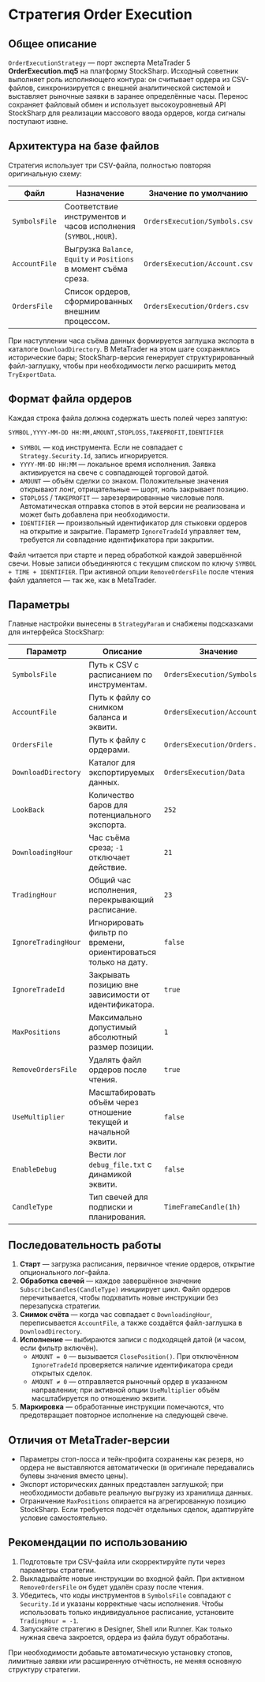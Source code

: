 # Стратегия Order Execution

## Общее описание

`OrderExecutionStrategy` — порт эксперта MetaTrader 5 **OrderExecution.mq5** на платформу StockSharp. Исходный советник выполняет
роль исполняющего контура: он считывает ордера из CSV-файлов, синхронизируется с внешней аналитической системой и выставляет
рыночные заявки в заранее определённые часы. Перенос сохраняет файловый обмен и использует высокоуровневый API StockSharp для
реализации массового ввода ордеров, когда сигналы поступают извне.

## Архитектура на базе файлов

Стратегия использует три CSV-файла, полностью повторяя оригинальную схему:

| Файл | Назначение | Значение по умолчанию |
| --- | --- | --- |
| `SymbolsFile` | Соответствие инструментов и часов исполнения (`SYMBOL,HOUR`). | `OrdersExecution/Symbols.csv` |
| `AccountFile` | Выгрузка `Balance`, `Equity` и `Positions` в момент съёма среза. | `OrdersExecution/Account.csv` |
| `OrdersFile` | Список ордеров, сформированных внешним процессом. | `OrdersExecution/Orders.csv` |

При наступлении часа съёма данных формируется заглушка экспорта в каталоге `DownloadDirectory`. В MetaTrader на этом шаге
сохранялись исторические бары; StockSharp-версия генерирует структурированный файл-заглушку, чтобы при необходимости легко
расширить метод `TryExportData`.

## Формат файла ордеров

Каждая строка файла должна содержать шесть полей через запятую:

```
SYMBOL,YYYY-MM-DD HH:MM,AMOUNT,STOPLOSS,TAKEPROFIT,IDENTIFIER
```

* `SYMBOL` — код инструмента. Если не совпадает с `Strategy.Security.Id`, запись игнорируется.
* `YYYY-MM-DD HH:MM` — локальное время исполнения. Заявка активируется на свече с совпадающей торговой датой.
* `AMOUNT` — объём сделки со знаком. Положительные значения открывают лонг, отрицательные — шорт, ноль закрывает позицию.
* `STOPLOSS` / `TAKEPROFIT` — зарезервированные числовые поля. Автоматическая отправка стопов в этой версии не реализована и может
  быть добавлена при необходимости.
* `IDENTIFIER` — произвольный идентификатор для стыковки ордеров на открытие и закрытие. Параметр `IgnoreTradeId` управляет тем,
  требуется ли совпадение идентификатора при закрытии.

Файл читается при старте и перед обработкой каждой завершённой свечи. Новые записи объединяются с текущим списком по ключу
`SYMBOL + TIME + IDENTIFIER`. При активной опции `RemoveOrdersFile` после чтения файл удаляется — так же, как в MetaTrader.

## Параметры

Главные настройки вынесены в `StrategyParam` и снабжены подсказками для интерфейса StockSharp:

| Параметр | Описание | Значение |
| --- | --- | --- |
| `SymbolsFile` | Путь к CSV с расписанием по инструментам. | `OrdersExecution/Symbols.csv` |
| `AccountFile` | Путь к файлу со снимком баланса и эквити. | `OrdersExecution/Account.csv` |
| `OrdersFile` | Путь к файлу с ордерами. | `OrdersExecution/Orders.csv` |
| `DownloadDirectory` | Каталог для экспортируемых данных. | `OrdersExecution/Data` |
| `LookBack` | Количество баров для потенциального экспорта. | `252` |
| `DownloadingHour` | Час съёма среза; `-1` отключает действие. | `21` |
| `TradingHour` | Общий час исполнения, перекрывающий расписание. | `23` |
| `IgnoreTradingHour` | Игнорировать фильтр по времени, ориентироваться только на дату. | `false` |
| `IgnoreTradeId` | Закрывать позицию вне зависимости от идентификатора. | `true` |
| `MaxPositions` | Максимально допустимый абсолютный размер позиции. | `1` |
| `RemoveOrdersFile` | Удалять файл ордеров после чтения. | `true` |
| `UseMultiplier` | Масштабировать объём через отношение текущей и начальной эквити. | `false` |
| `EnableDebug` | Вести лог `debug_file.txt` с динамикой эквити. | `false` |
| `CandleType` | Тип свечей для подписки и планирования. | `TimeFrameCandle(1h)` |

## Последовательность работы

1. **Старт** — загрузка расписания, первичное чтение ордеров, открытие опционального лог-файла.
2. **Обработка свечей** — каждое завершённое значение `SubscribeCandles(CandleType)` инициирует цикл. Файл ордеров перечитывается,
   чтобы подхватить новые инструкции без перезапуска стратегии.
3. **Снимок счёта** — когда час совпадает с `DownloadingHour`, переписывается `AccountFile`, а также создаётся файл-заглушка в
   `DownloadDirectory`.
4. **Исполнение** — выбираются записи с подходящей датой (и часом, если фильтр включён).
   * `AMOUNT = 0` — вызывается `ClosePosition()`. При отключённом `IgnoreTradeId` проверяется наличие идентификатора среди
     открытых сделок.
   * `AMOUNT ≠ 0` — отправляется рыночный ордер в указанном направлении; при активной опции `UseMultiplier` объём масштабируется
     по отношению эквити.
5. **Маркировка** — обработанные инструкции помечаются, что предотвращает повторное исполнение на следующей свече.

## Отличия от MetaTrader-версии

* Параметры стоп-лосса и тейк-профита сохранены как резерв, но ордера не выставляются автоматически (в оригинале передавались
  булевы значения вместо цены).
* Экспорт исторических данных представлен заглушкой; при необходимости добавьте реальную выгрузку из хранилища данных.
* Ограничение `MaxPositions` опирается на агрегированную позицию StockSharp. Если требуется подсчёт отдельных сделок, адаптируйте
  условие самостоятельно.

## Рекомендации по использованию

1. Подготовьте три CSV-файла или скорректируйте пути через параметры стратегии.
2. Выкладывайте новые инструкции во входной файл. При активном `RemoveOrdersFile` он будет удалён сразу после чтения.
3. Убедитесь, что коды инструментов в `SymbolsFile` совпадают с `Security.Id` и указаны корректные часы исполнения. Чтобы
   использовать только индивидуальное расписание, установите `TradingHour = -1`.
4. Запускайте стратегию в Designer, Shell или Runner. Как только нужная свеча закроется, ордера из файла будут обработаны.

При необходимости добавьте автоматическую установку стопов, лимитные заявки или расширенную отчётность, не меняя основную
структуру стратегии.
